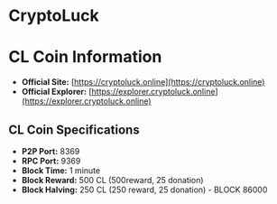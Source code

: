 CryptoLuck
=====================================

# CL Coin Information

- **Official Site:** [https://cryptoluck.online](https://cryptoluck.online)
- **Official Explorer:** [https://explorer.cryptoluck.online](https://explorer.cryptoluck.online)

## CL Coin Specifications

- **P2P Port:** 8369
- **RPC Port:** 9369
- **Block Time:** 1 minute
- **Block Reward:** 500 CL (500reward, 25 donation)
- **Block Halving:** 250 CL (250 reward, 25 donation) - BLOCK 86000


